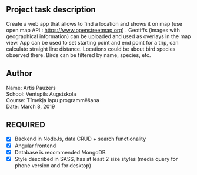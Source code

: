 ## Project task description
Create a web app that allows to find a location and shows it on map (use open map API : https://www.openstreetmap.org) . Geotiffs (images with geographical information) can be uploaded and used as overlays in the map view. App can be used to set starting point and end point for a trip, can calculate straight line distance. Locations could be about bird species observed there. Birds can be filtered by name, species, etc.<br>
## Author
Name: Artis Pauzers <br>
School: Ventspils Augstskola <br>
Course: Tīmekļa lapu programmēšana <br>
Date: March 8, 2019 <br>
## REQUIRED
- [x] Backend in NodeJs, data CRUD + search functionality
- [x] Angular frontend
- [x] Database is recommended MongoDB
- [x] Style described in SASS, has at least 2 size styles (media query for phone version and for desktop)